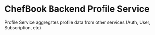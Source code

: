 # ChefBook Backend Profile Service
Profile Service aggregates profile data from other services (Auth, User, Subscription, etc)
